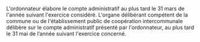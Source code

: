 L'ordonnateur élabore le compte administratif au plus tard le 31 mars de l'année suivant l'exercice considéré.
L'organe délibérant compétent de la commune ou de l'établissement public de coopération intercommunale délibère sur le compte administratif présenté par l'ordonnateur, au plus tard le 31 mai de l’année suivant l'exercice concerné.